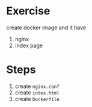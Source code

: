 # Exercise

create docker image and it have

1. nginx
2. index page

# Steps

1. create `nginx.conf`
2. create `index.html`
3. create `Dockerfile`
